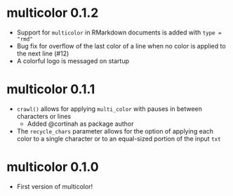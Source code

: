 # multicolor 0.1.2

* Support for `multicolor` in RMarkdown documents is added with `type = "rmd"`
* Bug fix for overflow of the last color of a line when no color is applied to the next line (#12)
* A colorful logo is messaged on startup

# multicolor 0.1.1

* `crawl()` allows for applying `multi_color` with pauses in between characters or lines
  * Added @cortinah as package author
* The `recycle_chars` parameter allows for the option of applying each color to a single character or to an equal-sized portion of the input `txt`

# multicolor 0.1.0

* First version of multicolor! 
